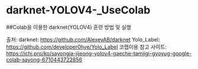# darknet-YOLOV4-_UseColab
##Colab을 이용한 darknet(YOLOV4) 훈련 방법 및 실행





출처: 
darknet: https://github.com/AlexeyAB/darknet
Yolo_Label: https://github.com/developer0hye/Yolo_Label
코랩이용 참고 사이트: https://ichi.pro/ko/sayongja-jijeong-yolov4-gaeche-tamjigi-gyoyug-google-colab-sayong-6710443722856
